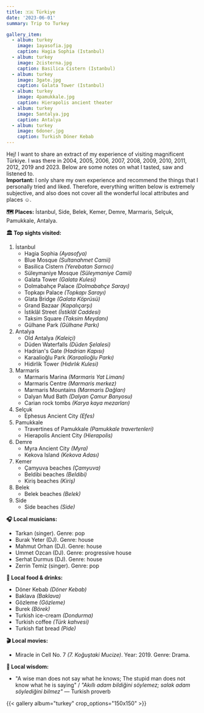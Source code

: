 ```yaml
---
title: 🇹🇷 Türkiye
date: '2023-06-01'
summary: Trip to Turkey

gallery_item:
  - album: turkey
    image: 1ayasofia.jpg
    caption: Hagia Sophia (Istanbul)
  - album: turkey
    image: 2cisterna.jpg
    caption: Basilica Cistern (Istanbul)
  - album: turkey
    image: 3gate.jpg
    caption: Galata Tower (Istanbul)
  - album: turkey
    image: 4pamukkale.jpg
    caption: Hierapolis ancient theater
  - album: turkey
    image: 5antalya.jpg
    caption: Antalya
  - album: turkey
    image: 6doner.jpg
    caption: Turkish Döner Kebab
---
```

Hej! I want to share an extract of my experience of visiting magnificent Türkiye. I was there in 2004, 2005, 2006, 2007, 2008, 2009, 2010, 2011, 2012, 2019 and 2023. Below are some notes on what I tasted, saw and listened to.<br>
<b>Important:</b> I only share my own experience and recommend the things that I personally tried and liked. Therefore, everything written below is extremely subjective, and also does not cover all the wonderful local attributes and places ☺️.

<b>🗺 Places:</b> İstanbul, Side, Belek, Kemer, Demre, Marmaris, Selçuk, Pamukkale, Antalya.<br>

<b>🏛 Top sights visited: </b>
1. İstanbul
    - Hagia Sophia <i>(Ayasofya)</i>
    - Blue Mosque <i>(Sultanahmet Camii)</i>
    - Basilica Cistern <i>(Yerebatan Sarnıcı)</i>
    - Süleymaniye Mosque <i>(Süleymaniye Camii)</i>
    - Galata Tower <i>(Galata Kulesi)</i>
    - Dolmabahçe Palace <i>(Dolmabahçe Sarayı)</i>
    - Topkapı Palace <i>(Topkapı Sarayı)</i>
    - Glata Bridge <i>(Galata Köprüsü)</i>
    - Grand Bazaar <i>(Kapalıçarşı)</i>
    - İstiklâl Street <i>(İstiklâl Caddesi)</i>
    - Taksim Square <i>(Taksim Meydanı)</i>
    - Gülhane Park <i>(Gülhane Parkı)</i>
2. Antalya
    - Old Antalya <i>(Kaleiçi)</i>
    - Düden Waterfalls <i>(Düden Şelalesi)</i>
    - Hadrian's Gate <i>(Hadrian Kapısı)</i>
    - Karaalioğlu Park <i>(Karaalioğlu Parkı)</i>
    - Hidirlik Tower <i>(Hıdırlık Kulesi)</i>
3. Marmaris
    - Marmaris Marina <i>(Marmaris Yat Limanı)</i>
    - Marmaris Centre <i>(Marmaris merkez)</i>
    - Marmaris Mountains <i>(Marmaris Dağları)</i>
    - Dalyan Mud Bath <i>(Dalyan Çamur Banyosu)</i>
    - Carian rock tombs <i>(Karya kaya mezarları)</i>
4. Selçuk
    - Ephesus Ancient City <i>(Efes)</i>    
5. Pamukkale
    - Travertines of Pamukkale <i>(Pamukkale travertenleri)</i>
    - Hierapolis Ancient City <i>(Hierapolis)</i>
6. Demre
    - Myra Ancient City <i>(Myra)</i>
    - Kekova Island <i>(Kekova Adası)</i>
7. Kemer
    - Çamyuva beaches <i>(Çamyuva)</i>
    - Beldibi beaches <i>(Beldibi)</i>
    - Kiriş beaches <i>(Kiriş)</i>
8. Belek 
    - Belek beaches <i>(Belek)</i>
9. Side
    - Side beaches <i>(Side)</i>  

 
<b>🎧 Local musicians: </b>
- Tarkan (singer). Genre: pop
- Burak Yeter (DJ). Genre: house
- Mahmut Orhan (DJ). Genre: house
- Ummet Ozcan (DJ). Genre: progressive house
- Serhat Durmus (DJ). Genre: house
- Zerrin Temiz (singer). Genre: pop

<b>🥘 Local food & drinks: </b>
- Döner Kebab <i>(Döner Kebab)</i>
- Baklava <i>(Baklava) </i>
- Gözleme <i>(Gözleme)</i>
- Burek <i>(Börek)</i>
- Turkish ice-cream <i>(Dondurma)</i>
- Turkish coffee <i>(Türk kahvesi)</i>
- Turkish flat bread <i>(Pide)</i>

<b>🎬 Local movies:</b>
- Miracle in Cell No. 7 <i>(7. Koğuştaki Mucize)</i>. Year: 2019. Genre: Drama.

<b>🦉 Local wisdom:</b>
- "A wise man does not say what he knows; The stupid man does not know what he is saying" / <i>"Akıllı adam bildiğini söylemez; salak adam söylediğini bilmez"</i> — Turkish proverb

{{< gallery album="turkey" crop_options="150x150" >}}
   

